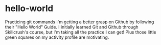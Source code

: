 # hello-world
Practicing git commands
I'm getting a better grasp on Github by following their "Hello World" Guide. I initially learned Git and Github through Skillcrush's course, but I'm taking all the practice I can get! Plus those little green squares on my activity profile are motivating.

